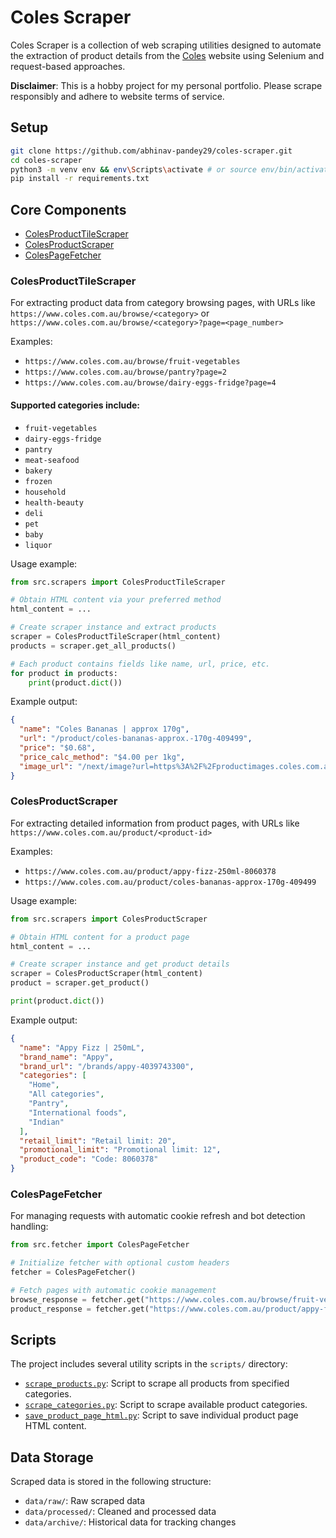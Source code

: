 # Coles Scraper

Coles Scraper is a collection of web scraping utilities designed to automate the extraction of product details from the [Coles](https://www.coles.com.au/) website using Selenium and request-based approaches.

**Disclaimer**: This is a hobby project for my personal portfolio. Please scrape responsibly and adhere to website terms of service.

## Setup

```sh
git clone https://github.com/abhinav-pandey29/coles-scraper.git
cd coles-scraper
python3 -m venv env && env\Scripts\activate # or source env/bin/activate on Mac
pip install -r requirements.txt
```

## Core Components

- [ColesProductTileScraper](#colesproducttilescraper)
- [ColesProductScraper](#colesproductscraper)
- [ColesPageFetcher](#colespagefetcher)

### ColesProductTileScraper

For extracting product data from category browsing pages, with URLs like `https://www.coles.com.au/browse/<category>` or `https://www.coles.com.au/browse/<category>?page=<page_number>`

Examples:

- `https://www.coles.com.au/browse/fruit-vegetables`
- `https://www.coles.com.au/browse/pantry?page=2`
- `https://www.coles.com.au/browse/dairy-eggs-fridge?page=4`

#### Supported categories include:

- `fruit-vegetables`
- `dairy-eggs-fridge`
- `pantry`
- `meat-seafood`
- `bakery`
- `frozen`
- `household`
- `health-beauty`
- `deli`
- `pet`
- `baby`
- `liquor`

Usage example:

```python
from src.scrapers import ColesProductTileScraper

# Obtain HTML content via your preferred method
html_content = ...

# Create scraper instance and extract products
scraper = ColesProductTileScraper(html_content)
products = scraper.get_all_products()

# Each product contains fields like name, url, price, etc.
for product in products:
    print(product.dict())
```

Example output:

```json
{
  "name": "Coles Bananas | approx 170g",
  "url": "/product/coles-bananas-approx.-170g-409499",
  "price": "$0.68",
  "price_calc_method": "$4.00 per 1kg",
  "image_url": "/next/image?url=https%3A%2F%2Fproductimages.coles.com.au%2F409499.jpg&w=640&q=90"
}
```

### ColesProductScraper

For extracting detailed information from product pages, with URLs like `https://www.coles.com.au/product/<product-id>`

Examples:

- `https://www.coles.com.au/product/appy-fizz-250ml-8060378`
- `https://www.coles.com.au/product/coles-bananas-approx-170g-409499`

Usage example:

```python
from src.scrapers import ColesProductScraper

# Obtain HTML content for a product page
html_content = ...

# Create scraper instance and get product details
scraper = ColesProductScraper(html_content)
product = scraper.get_product()

print(product.dict())
```

Example output:

```json
{
  "name": "Appy Fizz | 250mL",
  "brand_name": "Appy",
  "brand_url": "/brands/appy-4039743300",
  "categories": [
    "Home",
    "All categories",
    "Pantry",
    "International foods",
    "Indian"
  ],
  "retail_limit": "Retail limit: 20",
  "promotional_limit": "Promotional limit: 12",
  "product_code": "Code: 8060378"
}
```

### ColesPageFetcher

For managing requests with automatic cookie refresh and bot detection handling:

```python
from src.fetcher import ColesPageFetcher

# Initialize fetcher with optional custom headers
fetcher = ColesPageFetcher()

# Fetch pages with automatic cookie management
browse_response = fetcher.get("https://www.coles.com.au/browse/fruit-vegetables")
product_response = fetcher.get("https://www.coles.com.au/product/appy-fizz-250ml-8060378")
```

## Scripts

The project includes several utility scripts in the `scripts/` directory:

- [`scrape_products.py`](scripts/scrape_products.py): Script to scrape all products from specified categories.
- [`scrape_categories.py`](scripts/scrape_categories.py): Script to scrape available product categories.
- [`save_product_page_html.py`](scripts/save_product_page_html.py): Script to save individual product page HTML content.

## Data Storage

Scraped data is stored in the following structure:

- `data/raw/`: Raw scraped data
- `data/processed/`: Cleaned and processed data
- `data/archive/`: Historical data for tracking changes
